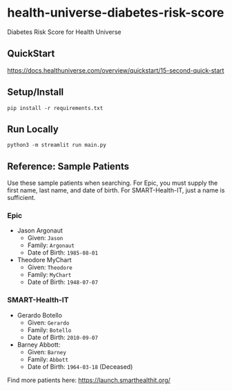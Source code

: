# health-universe-diabetes-risk-score
Diabetes Risk Score for Health Universe

## QuickStart
https://docs.healthuniverse.com/overview/quickstart/15-second-quick-start

## Setup/Install
`pip install -r requirements.txt`

## Run Locally
`python3 -m streamlit run main.py`

## Reference: Sample Patients
Use these sample patients when searching.
For Epic, you must supply the first name, last name, and date of birth.
For SMART-Health-IT, just a name is sufficient.

### Epic
- Jason Argonaut
  - Given: `Jason`
  - Family: `Argonaut`
  - Date of Birth: `1985-08-01`
- Theodore MyChart
  - Given: `Theodore`
  - Family: `MyChart`
  - Date of Birth: `1948-07-07`

### SMART-Health-IT
- Gerardo Botello
  - Given: `Gerardo`
  - Family: `Botello`
  - Date of Birth: `2010-09-07`
- Barney Abbott:
  - Given: `Barney`
  - Family: `Abbott`
  - Date of Birth: `1964-03-18` (Deceased)

Find more patients here: https://launch.smarthealthit.org/